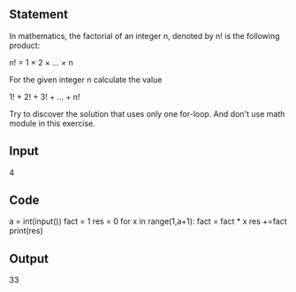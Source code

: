 ## Statement
In mathematics, the factorial of an integer n, denoted by n! is the following product:

n! = 1 × 2 × … × n

For the given integer n calculate the value 

1! + 2! + 3! + ... + n!

Try to discover the solution that uses only one for-loop. And don't use math module in this exercise.


## Input
4

## Code
a = int(input())
fact = 1
res = 0
for x in range(1,a+1):
  fact = fact * x
  res +=fact
print(res)  
  

## Output
33
